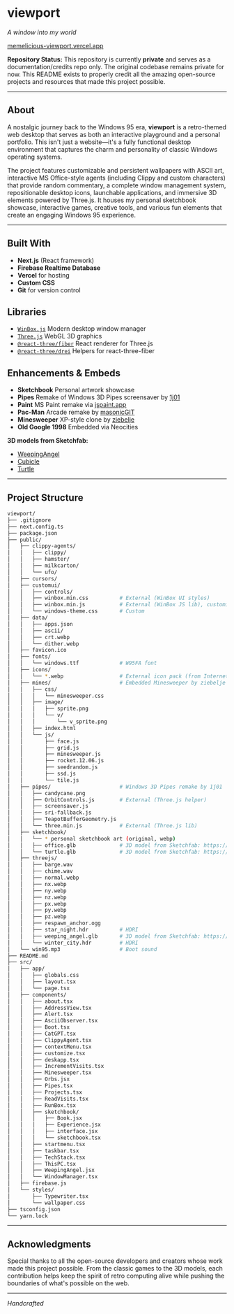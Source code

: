 # **viewport**
*A window into my world*  

[memelicious-viewport.vercel.app](https://memelicious-viewport.vercel.app)

**Repository Status:** This repository is currently **private** and serves as a documentation/credits repo only. The original codebase remains private for now. This README exists to properly credit all the amazing open-source projects and resources that made this project possible.

---

## About

A nostalgic journey back to the Windows 95 era, **viewport** is a retro-themed web desktop that serves as both an interactive playground and a personal portfolio. This isn't just a website—it's a fully functional desktop environment that captures the charm and personality of classic Windows operating systems.

The project features customizable and persistent wallpapers with ASCII art, interactive MS Office-style agents (including Clippy and custom characters) that provide random commentary, a complete window management system, repositionable desktop icons, launchable applications, and immersive 3D elements powered by Three.js. It houses my personal sketchbook showcase, interactive games, creative tools, and various fun elements that create an engaging Windows 95 experience.

---

## Built With  
- **Next.js** (React framework)
- **Firebase Realtime Database** 
- **Vercel** for hosting
- **Custom CSS**
- **Git** for version control  

## Libraries  
- [`WinBox.js`](https://nextapps-de.github.io/winbox/) Modern desktop window manager  
- [`Three.js`](https://threejs.org/) WebGL 3D graphics  
- [`@react-three/fiber`](https://docs.pmnd.rs/react-three-fiber/) React renderer for Three.js  
- [`@react-three/drei`](https://docs.pmnd.rs/drei/) Helpers for react-three-fiber  

## Enhancements & Embeds  
- **Sketchbook** Personal artwork showcase
- **Pipes** Remake of Windows 3D Pipes screensaver by [1j01](https://github.com/1j01)  
- **Paint** MS Paint remake via [jspaint.app](https://jspaint.app)  
- **Pac-Man** Arcade remake by [masonicGIT](https://github.com/masonicGIT)  
- **Minesweeper** XP-style clone by [ziebelje](https://github.com/ziebelje)  
- **Old Google 1998** Embedded via Neocities  

**3D models from Sketchfab:**
- [WeepingAngel](https://skfb.ly/pnPxB)
- [Cubicle](https://skfb.ly/prP6R)
- [Turtle](https://skfb.ly/pwXMA)

---

## Project Structure
```bash
viewport/
├── .gitignore
├── next.config.ts
├── package.json
├── public/
│   ├── clippy-agents/
│   │   ├── clippy/
│   │   ├── hamster/
│   │   ├── milkcarton/
│   │   └── ufo/
│   ├── cursors/
│   ├── customui/
│   │   ├── controls/
│   │   ├── winbox.min.css          # External (WinBox UI styles)
│   │   ├── winbox.min.js           # External (WinBox JS lib), customized
│   │   └── windows-theme.css       # Custom
│   ├── data/
│   │   ├── apps.json
│   │   ├── ascii/
│   │   ├── crt.webp
│   │   └── dither.webp
│   ├── favicon.ico
│   ├── fonts/
│   │   └── windows.ttf             # W95FA font
│   ├── icons/
│   │   └── *.webp                  # External icon pack (from Internet Archive)
│   ├── mines/                      # Embedded Minesweeper by ziebelje
│   │   ├── css/
│   │   │   └── minesweeper.css
│   │   ├── image/
│   │   │   ├── sprite.png
│   │   │   └── v/
│   │   │       └── v_sprite.png
│   │   ├── index.html
│   │   └── js/
│   │       ├── face.js
│   │       ├── grid.js
│   │       ├── minesweeper.js
│   │       ├── rocket.12.06.js
│   │       ├── seedrandom.js
│   │       ├── ssd.js
│   │       └── tile.js
│   ├── pipes/                      # Windows 3D Pipes remake by 1j01
│   │   ├── candycane.png
│   │   ├── OrbitControls.js        # External (Three.js helper)
│   │   ├── screensaver.js
│   │   ├── sri-fallback.js
│   │   ├── TeapotBufferGeometry.js
│   │   └── three.min.js            # External (Three.js lib)
│   ├── sketchbook/
│   │   └── * personal sketchbook art (original, webp)
│   │   ├── office.glb              # 3D model from Sketchfab: https://skfb.ly/prP6R
│   │   └── turtle.glb              # 3D model from Sketchfab: https://skfb.ly/pwXMA
│   ├── threejs/
│   │   ├── barge.wav
│   │   ├── chime.wav
│   │   ├── normal.webp
│   │   ├── nx.webp
│   │   ├── ny.webp
│   │   ├── nz.webp
│   │   ├── px.webp
│   │   ├── py.webp
│   │   ├── pz.webp
│   │   ├── respawn_anchor.ogg
│   │   ├── star_night.hdr          # HDRI
│   │   ├── weeping_angel.glb       # 3D model from Sketchfab: https://skfb.ly/pnPxB
│   │   └── winter_city.hdr         # HDRI
│   └── win95.mp3                   # Boot sound
├── README.md
├── src/
│   ├── app/
│   │   ├── globals.css
│   │   ├── layout.tsx
│   │   └── page.tsx
│   ├── components/
│   │   ├── about.tsx
│   │   ├── AddressView.tsx
│   │   ├── Alert.tsx
│   │   ├── AsciiObserver.tsx
│   │   ├── Boot.tsx
│   │   ├── CatGPT.tsx
│   │   ├── ClippyAgent.tsx
│   │   ├── contextMenu.tsx
│   │   ├── customize.tsx
│   │   ├── deskapp.tsx
│   │   ├── IncrementVisits.tsx
│   │   ├── Minesweeper.tsx
│   │   ├── Orbs.jsx
│   │   ├── Pipes.tsx
│   │   ├── Projects.tsx
│   │   ├── ReadVisits.tsx
│   │   ├── RunBox.tsx
│   │   ├── sketchbook/
│   │   │   ├── Book.jsx
│   │   │   ├── Experience.jsx
│   │   │   ├── interface.jsx
│   │   │   └── sketchbook.tsx
│   │   ├── startmenu.tsx
│   │   ├── taskbar.tsx
│   │   ├── TechStack.tsx
│   │   ├── ThisPC.tsx
│   │   ├── WeepingAngel.jsx
│   │   └── WindowManager.tsx
│   ├── firebase.js
│   └── styles/
│       ├── Typewriter.tsx
│       └── wallpaper.css
├── tsconfig.json
└── yarn.lock
```

---

## Acknowledgments
Special thanks to all the open-source developers and creators whose work made this project possible. From the classic games to the 3D models, each contribution helps keep the spirit of retro computing alive while pushing the boundaries of what's possible on the web.

---

*Handcrafted*
